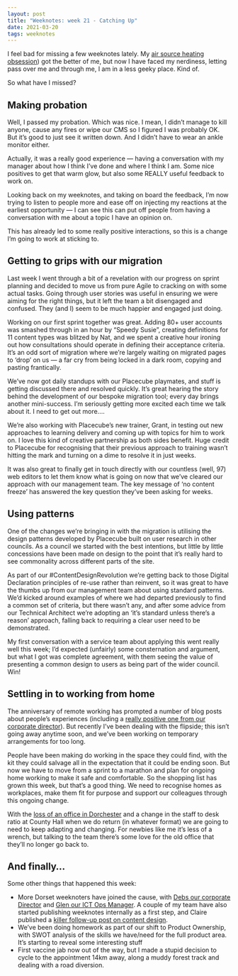 ```yaml
---
layout: post
title: "Weeknotes: week 21 - Catching Up"
date: 2021-03-20
tags: weeknotes
---
```


I feel bad for missing a few weeknotes lately. My [air source heating obsession](/blog/2021/03/13/energynotes-first-week)) got the better of me, but now I have faced my nerdiness, letting pass over me and through me, I am in a less geeky place. Kind of.

So what have I missed?

## Making probation

Well, I passed my probation. Which was nice. I mean, I didn’t manage to kill anyone, cause any fires or wipe our CMS so I figured I was probably OK. But it’s good to just see it written down. And I didn’t have to wear an ankle monitor either.

Actually, it was a really good experience — having a conversation with my manager about how I think I’ve done and where I think I am. Some nice positives to get that warm glow, but also some REALLY useful feedback to work on.

Looking back on my weeknotes, and taking on board the feedback, I’m now trying to listen to people more and ease off on injecting my reactions at the earliest opportunity — I can see this can put off people from having a conversation with me about a topic I have an opinion on.

This has already led to some really positive interactions, so this is a change I’m going to work at sticking to.

## Getting to grips with our migration

Last week I went through a bit of a revelation with our progress on sprint planning and decided to move us from pure Agile to cracking on with some actual tasks. Going through user stories was useful in ensuring we were aiming for the right things, but it left the team a bit disengaged and confused. They (and I) seem to be much happier and engaged just doing.

Working on our first sprint together was great. Adding 80+ user accounts was smashed through in an hour by “Speedy Susie”, creating definitions for 11 content types was blitzed by Nat, and we spent a creative hour ironing out how consultations should operate in defining their acceptance criteria. It’s an odd sort of migration where we’re largely waiting on migrated pages to ‘drop’ on us — a far cry from being locked in a dark room, copying and pasting frantically.

We’ve now got daily standups with our Placecube playmates, and stuff is getting discussed there and resolved quickly. It’s great hearing the story behind the development of our bespoke migration tool; every day brings another mini-success. I’m seriously getting more excited each time we talk about it. I need to get out more….

We’re also working with Placecube’s new trainer, Grant, in testing out new approaches to learning delivery and coming up with topics for him to work on. I love this kind of creative partnership as both sides benefit. Huge credit to Placecube for recognising that their previous approach to training wasn’t hitting the mark and turning on a dime to resolve it in just weeks.

It was also great to finally get in touch directly with our countless (well, 97) web editors to let them know what is going on now that we’ve cleared our approach with our management team. The key message of ‘no content freeze’ has answered the key question they’ve been asking for weeks.

## Using patterns

One of the changes we’re bringing in with the migration is utilising the design patterns developed by Placecube built on user research in other councils. As a council we started with the best intentions, but little by little concessions have been made on design to the point that it’s really hard to see commonality across different parts of the site.

As part of our #ContentDesignRevolution we’re getting back to those Digital Declaration principles of re-use rather than reinvent, so it was great to have the thumbs up from our management team about using standard patterns. We’d kicked around examples of where we had departed previously to find a common set of criteria, but there wasn’t any, and after some advice from our Technical Architect we’re adopting an ‘it’s standard unless there’s a reason’ approach, falling back to requiring a clear user need to be demonstrated.

My first conversation with a service team about applying this went really well this week; I’d expected (unfairly) some consternation and argument, but what I got was complete agreement, with them seeing the value of presenting a common design to users as being part of the wider council. Win!

## Settling in to working from home

The anniversary of remote working has prompted a number of blog posts about people’s experiences (including a [really positive one from our corporate director](https://www.deborahsmart.org.uk/home/blog/working-from-home-1st-anniversary-weeknotes-19-march-2021/)). But recently I’ve been dealing with the flipside; this isn’t going away anytime soon, and we’ve been working on temporary arrangements for too long.

People have been making do working in the space they could find, with the kit they could salvage all in the expectation that it could be ending soon. But now we have to move from a sprint to a marathon and plan for ongoing home working to make it safe and comfortable. So the shopping list has grown this week, but that’s a good thing. We need to recognise homes as workplaces, make them fit for purpose and support our colleagues through this ongoing change.

With the [loss of an office in Dorchester](https://www.dorsetecho.co.uk/news/19167967.south-walks-house-repurposed-residential-use/) and a change in the staff to desk ratio at County Hall when we do return (in whatever format) we are going to need to keep adapting and changing. For newbies like me it’s less of a wrench, but talking to the team there’s some love for the old office that they’ll no longer go back to.

## And finally…

Some other things that happened this week:

*   More Dorset weeknoters have joined the cause, with [Debs our corporate Director](https://www.deborahsmart.org.uk/home/blog/working-from-home-1st-anniversary-weeknotes-19-march-2021/) and [Glen our ICT Ops Manager](/@glen.conroy/ep2-problem-solving-f8860d2f2793). A couple of my team have also started publishing weeknotes internally as a first step, and Claire published a [killer follow-up post on content design](https://clarabelle154.medium.com/dumbing-down-or-is-it-actually-removing-barriers-1d2f797cad93).
*   We’ve been doing homework as part of our shift to Product Ownership, with SWOT analysis of the skills we have/need for the full product area. It’s starting to reveal some interesting stuff
*   First vaccine jab now out of the way, but I made a stupid decision to cycle to the appointment 14km away, along a muddy forest track and dealing with a road diversion.

